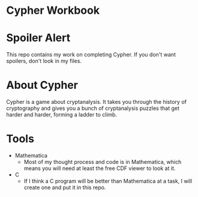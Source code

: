 Cypher Workbook
=======
# Spoiler Alert
This repo contains my work on completing Cypher.  If you don't want spoilers, don't look in my files.

# About Cypher
Cypher is a game about cryptanalysis.  It takes you through the history of cryptography and gives you a bunch of cryptanalysis puzzles that get harder and harder, forming a ladder to climb.

# Tools
 * Mathematica
   - Most of my thought process and code is in Mathematica, which means you will need at least the free CDF viewer to look at it.
 * C
   - If I think a C program will be better than Mathematica at a task, I will create one and put it in this repo.
